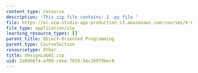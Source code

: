 ```yaml
---
content_type: resource
description: 'This zip file contains: 1 .py file.'
file: https://ol-ocw-studio-app-production.s3.amazonaws.com/courses/6-01sc-introduction-to-electrical-engineering-and-computer-science-i-spring-2011/2a0d66f4af09ceee702954c28979bec9_designLab01.zip
file_type: application/zip
learning_resource_types: []
parent_title: Object-Oriented Programming
parent_type: CourseSection
resourcetype: Other
title: designLab01.zip
uid: 2a0d66f4-af09-ceee-7029-54c28979bec9
---
```

